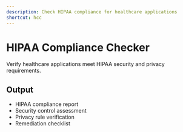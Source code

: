 ```yaml
---
description: Check HIPAA compliance for healthcare applications
shortcut: hcc
---
```


# HIPAA Compliance Checker

Verify healthcare applications meet HIPAA security and privacy requirements.

## Output

- HIPAA compliance report
- Security control assessment
- Privacy rule verification
- Remediation checklist
